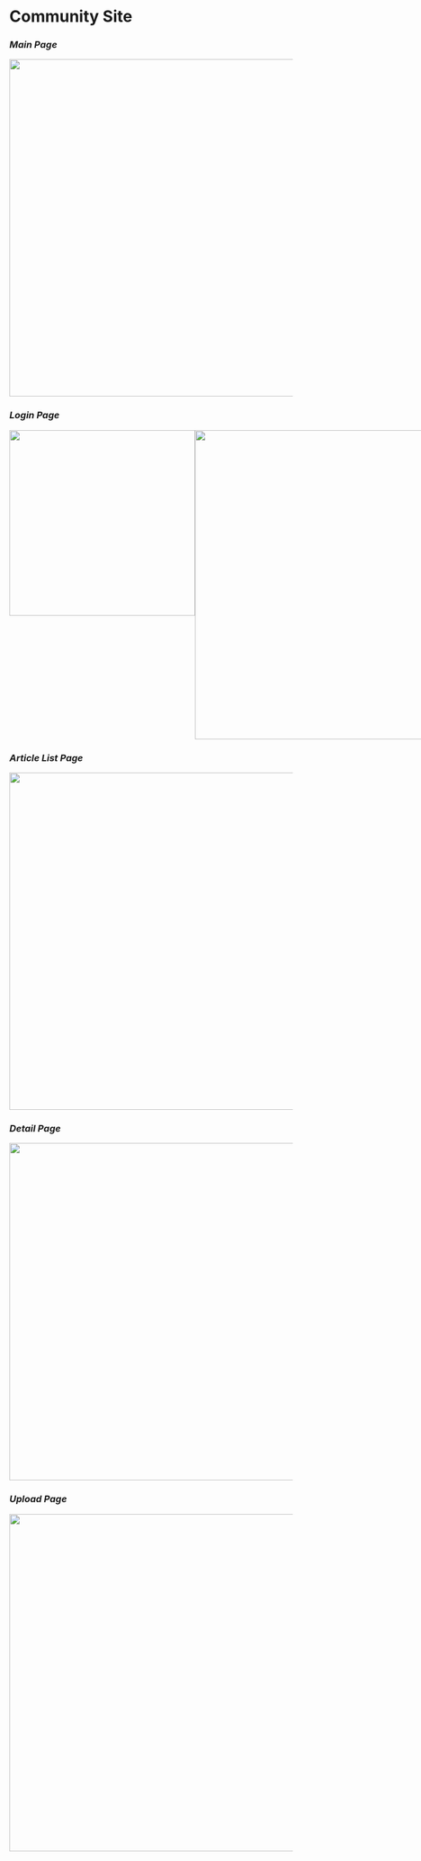# Community Site


### ***Main Page***
<img src="https://user-images.githubusercontent.com/97934158/195090813-0c7a38af-083c-4523-be98-f36241f61cf2.png" width='600' />


### ***Login Page***
<div style="display: flex;">
  <img src="https://user-images.githubusercontent.com/97934158/195560575-5bd05877-bb53-4ee1-ae91-c956151b6063.png" width='330' />
  <img src="https://user-images.githubusercontent.com/97934158/195560871-2d8910e5-4997-4b17-bb14-c86c00e28cee.png" width='550' />
</div>

### ***Article List Page***
<img src="https://user-images.githubusercontent.com/97934158/195092014-16445675-500b-4843-bd23-ca7b6c104ae5.png" width='600' />


### ***Detail Page***
<img src="https://user-images.githubusercontent.com/97934158/195092714-4a8a0f9d-aec9-41f7-94dd-2104d6f7d9f1.png" width='600' />


### ***Upload Page***
<img src="https://user-images.githubusercontent.com/97934158/195089709-7a100ffa-4465-4442-9485-8f4f5f68e0f9.png" width='600' />
